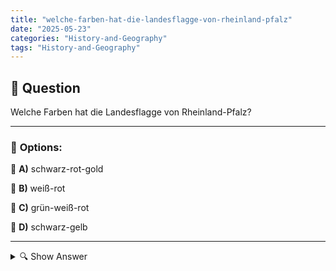 ```yaml
---
title: "welche-farben-hat-die-landesflagge-von-rheinland-pfalz"
date: "2025-05-23"
categories: "History-and-Geography"
tags: "History-and-Geography"
---
```


## 📌 **Question**

Welche Farben hat die Landesflagge von Rheinland-Pfalz?



---

### 📝 **Options:**

🔘 **A)** schwarz-rot-gold

🔘 **B)** weiß-rot

🔘 **C)** grün-weiß-rot

🔘 **D)** schwarz-gelb

---

<details>
  <summary>🔍 Show Answer</summary>

  <p>
💡  <b>Correct Answer:</b>  a
  </p>
  <p>
    📖<b>Explanation:</b>
    Rheinland-Pfalz ist ein Bundesland in Deutschland und hat eine eigene Landesflagge. Die Nationalflagge Deutschlands ist allgemein bekannt als schwarz-rot-gold und symbolisiert die nationale Identität. Jedes Bundesland kann unterschiedliche historische oder kulturelle Farben in seiner Landesflagge verwenden. Es ist wichtig zu wissen, dass einige Regionen ihre Farben aus historischen Wappen oder früheren territorialen Assoziationen ableiten. Diese Frage konzentriert sich auf die spezifischen Farben, die Rheinland-Pfalz in seiner Flagge zeigt, und man sollte die besonderen Farben dieses Bundeslandes kennen, um die richtige Antwort auszuwählen.
  </p>
</details>
